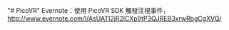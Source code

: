 "# PicoVR" 
Evernote：使用 PicoVR SDK 觸發注視事件，http://www.evernote.com/l/AsUATI2jR2lCXp9tP3QJREB3xrwRbgCgXVQ/
